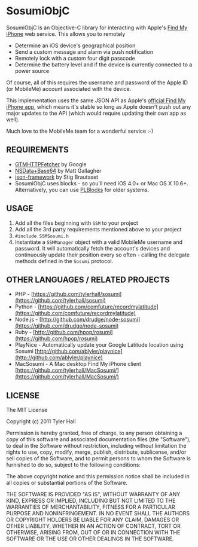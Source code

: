 SosumiObjC
=========

SosumiObjC is an Objective-C library for interacting with Apple's [Find My iPhone](http://www.apple.com/mobileme/features/find-my-iphone.html) web service. This allows you to remotely

 * Determine an iOS device's geographical position
 * Send a custom message and alarm via push notification
 * Remotely lock with a custom four digit passcode
 * Determine the battery level and if the device is currently connected to a power source

Of course, all of this requires the username and password of the Apple ID (or MobileMe) account associated with the device.

This implementation uses the same JSON API as Apple's [official Find My iPhone app](http://itunes.apple.com/us/app/find-my-iphone/id376101648?mt=8), which means it's stable so long as Apple doesn't push out any major updates to the API (which would require updating their own app as well).

Much love to the MobileMe team for a wonderful service :-)

REQUIREMENTS
-------

 * [GTMHTTPFetcher](http://code.google.com/p/gtm-http-fetcher/) by Google
 * [NSData+Base64](http://cocoawithlove.com/2009/06/base64-encoding-options-on-mac-and.html) by Matt Gallagher
 * [json-framework](http://code.google.com/p/json-framework/) by Stig Brautaset
 * SosumiObjC uses blocks - so you'll need iOS 4.0+ or Mac OS X 10.6+. Alternatively, you can use [PLBlocks](http://code.google.com/p/plblocks/) for older systems.

USAGE
--------

 1. Add all the files beginning with `SSM` to your project
 2. Add all the 3rd party requirements mentioned above to your project
 3. `#include SSMSosumi.h`
 4. Instantiate a `SSMManager` object with a valid MobileMe username and password. It will automatically fetch the account's devices and continuously update their position every so often - calling the delegate methods defined in the `Sosumi` protocol.

OTHER LANGUAGES / RELATED PROJECTS
----------------------------------

 * PHP - [https://github.com/tylerhall/sosumi](https://github.com/tylerhall/sosumi)
 * Python - [https://github.com/comfuture/recordmylatitude](https://github.com/comfuture/recordmylatitude)
 * Node.js - [http://github.com/drudge/node-sosumi](https://github.com/drudge/node-sosumi)
 * Ruby - [http://github.com/hpop/rosumi](https://github.com/hpop/rosumi)
 * PlayNice - Automatically update your Google Latitude location using Sosumi [http://github.com/ablyler/playnice](http://github.com/ablyler/playnice)
 * MacSosumi - A Mac desktop Find My iPhone client [https://github.com/tylerhall/MacSosumi/](https://github.com/tylerhall/MacSosumi/)

LICENSE
-------

The MIT License

Copyright (c) 2011 Tyler Hall <tylerhall AT gmail DOT com>

Permission is hereby granted, free of charge, to any person obtaining a copy
of this software and associated documentation files (the "Software"), to deal
in the Software without restriction, including without limitation the rights
to use, copy, modify, merge, publish, distribute, sublicense, and/or sell
copies of the Software, and to permit persons to whom the Software is
furnished to do so, subject to the following conditions:

The above copyright notice and this permission notice shall be included in
all copies or substantial portions of the Software.

THE SOFTWARE IS PROVIDED "AS IS", WITHOUT WARRANTY OF ANY KIND, EXPRESS OR
IMPLIED, INCLUDING BUT NOT LIMITED TO THE WARRANTIES OF MERCHANTABILITY,
FITNESS FOR A PARTICULAR PURPOSE AND NONINFRINGEMENT. IN NO EVENT SHALL THE
AUTHORS OR COPYRIGHT HOLDERS BE LIABLE FOR ANY CLAIM, DAMAGES OR OTHER
LIABILITY, WHETHER IN AN ACTION OF CONTRACT, TORT OR OTHERWISE, ARISING FROM,
OUT OF OR IN CONNECTION WITH THE SOFTWARE OR THE USE OR OTHER DEALINGS IN
THE SOFTWARE.
